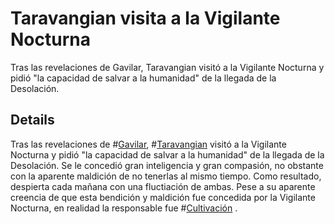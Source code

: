 # Taravangian visita a la Vigilante Nocturna
Tras las revelaciones de Gavilar, Taravangian visitó a la Vigilante Nocturna y pidió "la capacidad de salvar a la humanidad" de la llegada de la Desolación.  

## Details
Tras las revelaciones de #[Gavilar](characters/gavilar), #[Taravangian](characters/taravangian) visitó a la Vigilante Nocturna y pidió "la capacidad de salvar a la humanidad" de la llegada de la Desolación. Se le concedió gran inteligencia y gran compasión, no obstante con la aparente maldición de no tenerlas al mismo tiempo. Como resultado, despierta cada mañana con una fluctiación de ambas. Pese a su aparente creencia de que esta bendición y maldición fue concedida por la Vigilante Nocturna, en realidad la responsable fue #[Cultivación](characters/cultivation)
. 
